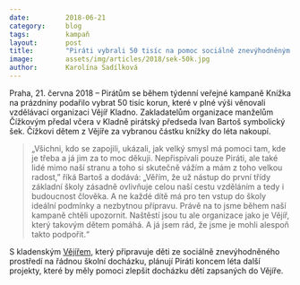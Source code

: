 ```yaml
---
date:         2018-06-21
category:     blog
tags:         kampaň
layout:       post
title:        "Piráti vybrali 50 tisíc na pomoc sociálně znevýhodněným dětem "
image:        assets/img/articles/2018/sek-50k.jpg
author:       Karolína Sadílková
---
```


Praha, 21. června 2018 – Pirátům se během týdenní veřejné kampaně Knížka na prázdniny podařilo vybrat 50 tisíc korun, které v plné výši věnovali vzdělávací organizaci Vějíř Kladno. Zakladatelům organizace manželům Čížkovým předal včera v Kladně pirátský předseda Ivan Bartoš symbolický šek. Čížkovi dětem z Vějíře za vybranou částku knížky do léta nakoupí.

> „Všichni, kdo se zapojili, ukázali, jak velký smysl má pomoci tam, kde je třeba a já jim za to moc děkuji. Nepřispívali pouze Piráti, ale také lidé mimo naší stranu a toho si skutečně vážím a mám z toho velkou radost,” říká Bartoš a dodává: „Věřím, že už nástup do první třídy základní školy zásadně ovlivňuje celou naší cestu vzděláním a tedy i budoucnost člověka. A ne každé dítě má pro ten vstup do školy ideální podmínky a nezbytnou přípravu. Právě na to jsme během naší kampaně chtěli upozornit. Naštěstí jsou tu ale organizace jako je Vějíř, který takovým dětem pomáhá. A já jsem rád, že jsme je mohli alespoň takto podpořit.“

S kladenským [Vějířem](http://vejirkladno.cz/), který připravuje děti ze sociálně znevýhodněného prostředí na řádnou školní docházku, plánují Piráti koncem léta další projekty, které by měly pomoci zlepšit docházku dětí zapsaných do Vějíře.
